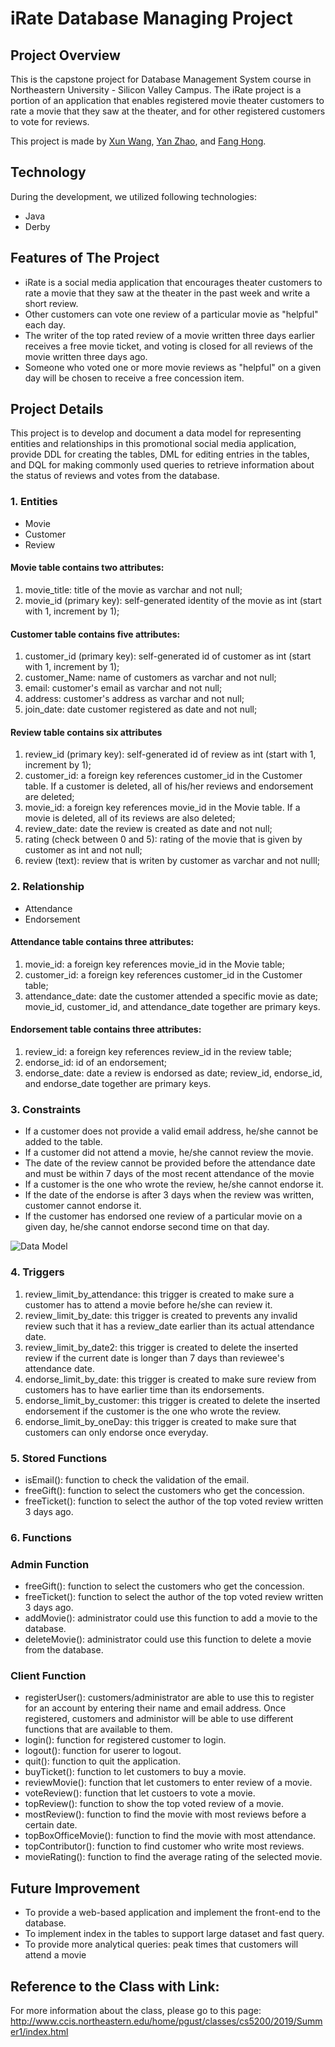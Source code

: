 # iRate Database Managing Project
## Project Overview
This is the capstone project for Database Management System course in Northeastern University - Silicon Valley Campus. The iRate project is a portion of an application that enables registered movie theater customers to rate a movie that they saw at the theater, and for other registered customers to vote for reviews.


This project is made by [Xun Wang](https://xw321.github.io/), [Yan Zhao](https://yzhao430.github.io/), and [Fang Hong](https://sososummer88.github.io/).

## Technology
During the development, we utilized following technologies:
* Java
* Derby

## Features of The Project
* iRate is a social media application that encourages theater customers to rate a movie that they saw at the theater in the past week and write a short review.
* Other customers can vote one review of a particular movie as "helpful" each day.
* The writer of the top rated review of a movie written three days earlier receives a free movie ticket, and voting is closed for all reviews of the movie written three days ago. 
* Someone who voted one or more movie reviews as "helpful" on a given day will be chosen to receive a free concession item. 

## Project Details
This project is to develop and document a data model for representing entities and relationships in this promotional social media application, provide DDL for creating the tables, DML for editing entries in the tables, and DQL for making commonly used queries to retrieve information about the status of reviews and votes from the database. 

### 1. Entities
* Movie
* Customer
* Review

#### Movie table contains two attributes:
1) movie_title: title of the movie as varchar and not null;
2) movie_id (primary key): self-generated identity of the movie as int (start with 1, increment by 1);

#### Customer table contains five attributes:
1) customer_id (primary key): self-generated id of customer as int (start with 1, increment by 1);
2) customer_Name: name of customers as varchar and not null;
3) email: customer's email as varchar and not null;
4) address: customer's address as varchar and not null;
5) join_date: date customer registered as date and not null;

#### Review table contains six attributes
1) review_id (primary key): self-generated id of review as int (start with 1, increment by 1);
2) customer_id: a foreign key references customer_id in the Customer table. If a customer is deleted, all of his/her reviews and endorsement are deleted;
3) movie_id: a foreign key references movie_id in the Movie table. If a movie is deleted, all of its reviews are also deleted;
4) review_date: date the review is created as date and not null;
5) rating (check between 0 and 5): rating of the movie that is given by customer as int and not null;
6) review (text): review that is writen by customer as varchar and not nulll;


### 2. Relationship
* Attendance
* Endorsement

#### Attendance table contains three attributes:
1) movie_id: a foreign key references movie_id in the Movie table;
2) customer_id: a foreign key references customer_id in the Customer table;
3) attendance_date: date the customer attended a specific movie as date;
movie_id, customer_id, and attendance_date together are primary keys.

#### Endorsement table contains three attributes:
1) review_id: a foreign key references review_id in the review table;
2) endorse_id: id of an endorsement;
3) endorse_date: date a review is endorsed as date;
review_id, endorse_id, and endorse_date together are primary keys. 

### 3. Constraints 
* If a customer does not provide a valid email address, he/she cannot be added to the table.
* If a customer did not attend a movie, he/she cannot review the movie.
* The date of the review cannot be provided before the attendance date and must be within 7 days of the most recent attendance of the movie
* If a customer is the one who wrote the review, he/she cannot endorse it.
* If the date of the endorse is after 3 days when the review was written, customer cannot endorse it.
* If the customer has endorsed one review of a particular movie on a given day, he/she cannot endorse second time on that day.

![Data Model](https://github.com/xw321/iRate-Movie-Ratings/blob/master/iRate%20data%20model.png)

### 4. Triggers
1) review_limit_by_attendance: this trigger is created to make sure a customer has to attend a movie before he/she can review it.
2) review_limit_by_date: this trigger is created to prevents any invalid review such that it has a review_date earlier than its actual attendance date.
3) review_limit_by_date2: this trigger is created to delete the inserted review if the current date is longer than 7 days than reviewee's attendance date.
4) endorse_limit_by_date: this trigger is created to make sure review from customers has to have earlier time than its endorsements.
5) endorse_limit_by_customer: this trigger is created to delete the inserted endorsement if the customer is the one who wrote the review.
6) endorse_limit_by_oneDay: this trigger is created to make sure that customers can only endorse once everyday.

### 5. Stored Functions
- isEmail(): function to check the validation of the email.
- freeGift(): function to select the customers who get the concession.
- freeTicket(): function to select the author of the top voted review written 3 days ago.

### 6. Functions
### Admin Function
- freeGift(): function to select the customers who get the concession.
- freeTicket(): function to select the author of the top voted review written 3 days ago.
- addMovie(): administrator could use this function to add a movie to the database.
- deleteMovie(): administrator could use this function to delete a movie from the database.

### Client Function
- registerUser(): customers/administrator are able to use this to register for an account by entering their name and email address. Once registered, customers and administor will be able to use different functions that are available to them.
- login(): function for registered customer to login.
- logout(): function for userer to logout.
- quit(): function to quit the application.
- buyTicket(): function to let customers to buy a movie.
- reviewMovie(): function that let customers to enter review of a movie.
- voteReview(): function that let custoers to vote a movie.
- topReview(): function to show the top voted review of a movie.
- mostReview(): function to find the movie with most reviews before a certain date.
- topBoxOfficeMovie(): function to find the movie with most attendance.
- topContributor(): function to find customer who write most reviews.
- movieRating(): function to find the average rating of the selected movie.

## Future Improvement
- To provide a web-based application and implement the front-end to the database. 
- To implement index in the tables to support large dataset and fast query.
- To provide more analytical queries: peak times that customers will attend a movie


## Reference to the Class with Link:
For more information about the class, please go to this page:
http://www.ccis.northeastern.edu/home/pgust/classes/cs5200/2019/Summer1/index.html
